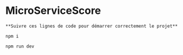 # MicroServiceScore
	**Suivre ces lignes de code pour démarrer correctement le projet**
 `npm i`
 
 `npm run dev`
